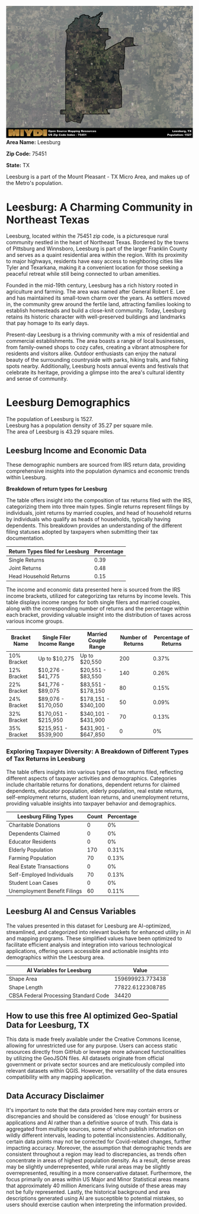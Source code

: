 ![Image Alt Text](../_images/75451.png)
**Area Name:** Leesburg

**Zip Code:** 75451

**State:** TX

Leesburg is a part of the Mount Pleasant - TX Micro Area, and makes up  of the Metro's population.  

# Leesburg: A Charming Community in Northeast Texas

Leesburg, located within the 75451 zip code, is a picturesque rural community nestled in the heart of Northeast Texas. Bordered by the towns of Pittsburg and Winnsboro, Leesburg is part of the larger Franklin County and serves as a quaint residential area within the region. With its proximity to major highways, residents have easy access to neighboring cities like Tyler and Texarkana, making it a convenient location for those seeking a peaceful retreat while still being connected to urban amenities.

Founded in the mid-19th century, Leesburg has a rich history rooted in agriculture and farming. The area was named after General Robert E. Lee and has maintained its small-town charm over the years. As settlers moved in, the community grew around the fertile land, attracting families looking to establish homesteads and build a close-knit community. Today, Leesburg retains its historic character with well-preserved buildings and landmarks that pay homage to its early days.

Present-day Leesburg is a thriving community with a mix of residential and commercial establishments. The area boasts a range of local businesses, from family-owned shops to cozy cafes, creating a vibrant atmosphere for residents and visitors alike. Outdoor enthusiasts can enjoy the natural beauty of the surrounding countryside with parks, hiking trails, and fishing spots nearby. Additionally, Leesburg hosts annual events and festivals that celebrate its heritage, providing a glimpse into the area's cultural identity and sense of community.

# Leesburg Demographics

The population of Leesburg is 1527.  
Leesburg has a population density of 35.27 per square mile.  
The area of Leesburg is 43.29 square miles.  

## Leesburg Income and Economic Data

These demographic numbers are sourced from IRS return data, providing comprehensive insights into the population dynamics and economic trends within Leesburg.

**Breakdown of return types for Leesburg**

The table offers insight into the composition of tax returns filed with the IRS, categorizing them into three main types. Single returns represent filings by individuals, joint returns by married couples, and head of household returns by individuals who qualify as heads of households, typically having dependents. This breakdown provides an understanding of the different filing statuses adopted by taxpayers when submitting their tax documentation.

| Return Types filed for Leesburg                              | Percentage          |
|----------------------------------------------------------|---------------------|
| Single Returns                                            | 0.39 |
| Joint Returns                                             | 0.48 |
| Head Household Returns                                    | 0.15 |

The income and economic data presented here is sourced from the IRS income brackets, utilized for categorizing tax returns by income levels. This table displays income ranges for both single filers and married couples, along with the corresponding number of returns and the percentage within each bracket, providing valuable insight into the distribution of taxes across various income groups.

| Bracket Name       | Single Filer Income Range | Married Couple Range | Number of Returns | Percentage of Returns |
|--------------------|----------------------------|----------------------|-------------------|-----------------------|
| 10% Bracket        | Up to $10,275              | Up to $20,550        | 200 | 0.37% |
| 12% Bracket        | $10,276 - $41,775          | $20,551 - $83,550    | 140 | 0.26% |
| 22% Bracket        | $41,776 - $89,075          | $83,551 - $178,150   | 80 | 0.15% |
| 24% Bracket        | $89,076 - $170,050         | $178,151 - $340,100  | 50 | 0.09% |
| 32% Bracket        | $170,051 - $215,950        | $340,101 - $431,900  | 70 | 0.13% |
| 35% Bracket        | $215,951 - $539,900        | $431,901 - $647,850  | 0 | 0% |

### Exploring Taxpayer Diversity: A Breakdown of Different Types of Tax Returns in Leesburg

The table offers insights into various types of tax returns filed, reflecting different aspects of taxpayer activities and demographics. Categories include charitable returns for donations, dependent returns for claimed dependents, educator population, elderly population, real estate returns, self-employment returns, student loan returns, and unemployment returns, providing valuable insights into taxpayer behavior and demographics.

| Leesburg Filing Types                    | Count | Percentage |
|--------------------------------------|-------|------------|
| Charitable Donations                 | 0 | 0% |
| Dependents Claimed                   | 0 | 0% |
| Educator Residents                   | 0 | 0% |
| Elderly Population                   | 170 | 0.31% |
| Farming Population                   | 70 | 0.13% |
| Real Estate Transactions             | 0 | 0% |
| Self-Employed Individuals            | 70 | 0.13% |
| Student Loan Cases                   | 0 | 0% |
| Unemployment Benefit Filings         | 60 | 0.11% |

## Leesburg AI and Census Variables

The values presented in this dataset for Leesburg are AI-optimized, streamlined, and categorized into relevant buckets for enhanced utility in AI and mapping programs. These simplified values have been optimized to facilitate efficient analysis and integration into various technological applications, offering users accessible and actionable insights into demographics within the Leesburg area.

| AI Variables for Leesburg | Value |
|-------------|-------|
| Shape Area | 159699923.773438 |
| Shape Length | 77822.6122308785 |
| CBSA Federal Processing Standard Code | 34420 |

## How to use this free AI optimized Geo-Spatial Data for Leesburg, TX

This data is made freely available under the Creative Commons license, allowing for unrestricted use for any purpose. Users can access static resources directly from GitHub or leverage more advanced functionalities by utilizing the GeoJSON files. All datasets originate from official government or private sector sources and are meticulously compiled into relevant datasets within QGIS. However, the versatility of the data ensures compatibility with any mapping application.

## Data Accuracy Disclaimer
It's important to note that the data provided here may contain errors or discrepancies and should be considered as 'close enough' for business applications and AI rather than a definitive source of truth. This data is aggregated from multiple sources, some of which publish information on wildly different intervals, leading to potential inconsistencies. Additionally, certain data points may not be corrected for Covid-related changes, further impacting accuracy. Moreover, the assumption that demographic trends are consistent throughout a region may lead to discrepancies, as trends often concentrate in areas of highest population density. As a result, dense areas may be slightly underrepresented, while rural areas may be slightly overrepresented, resulting in a more conservative dataset. Furthermore, the focus primarily on areas within US Major and Minor Statistical areas means that approximately 40 million Americans living outside of these areas may not be fully represented. Lastly, the historical background and area descriptions generated using AI are susceptible to potential mistakes, so users should exercise caution when interpreting the information provided.
